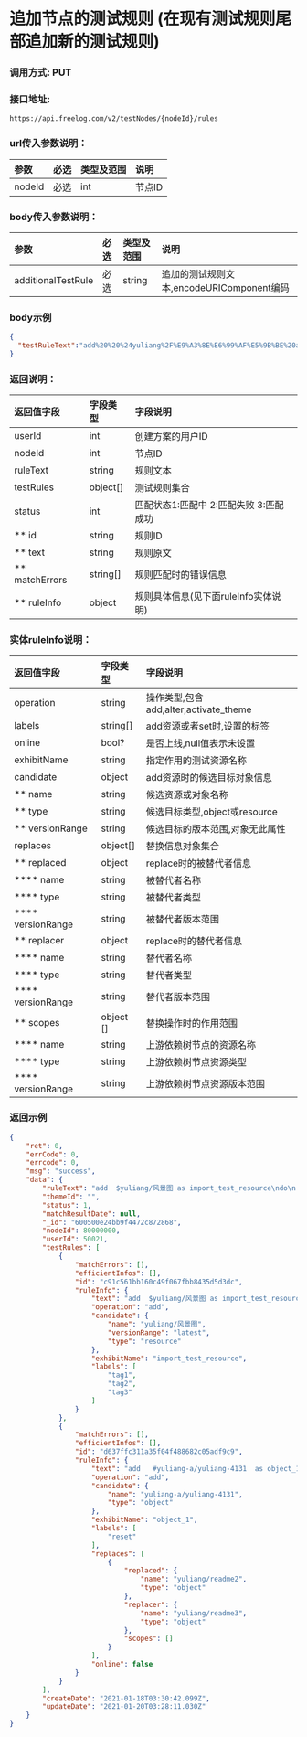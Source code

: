 # 追加节点的测试规则 (在现有测试规则尾部追加新的测试规则)

### 调用方式: PUT

### 接口地址:

```
https://api.freelog.com/v2/testNodes/{nodeId}/rules
```

### url传入参数说明：

| 参数 | 必选 | 类型及范围 | 说明 |
| :--- | :--- | :--- | :--- |
| nodeId | 必选 | int | 节点ID |

### body传入参数说明：

| 参数 | 必选 | 类型及范围 | 说明 |
| :--- | :--- | :--- | :--- |
| additionalTestRule | 必选 | string | 追加的测试规则文本,encodeURIComponent编码  |

### body示例

```json
{
  "testRuleText":"add%20%20%24yuliang%2F%E9%A3%8E%E6%99%AF%E5%9B%BE%20as%20import_test_resource%0Ado%0A%20%20%20set_labels%20tag1%2Ctag2%2Ctag3%09%09%0Aend%0Aadd%20%20%20%23yuliang-a%2Fyuliang-4131%20%20as%20object_1%20%0Ado%20%20%0A%20%20%20set_labels%20reset%20%20%0A%20%20%20replace%20%23yuliang%2Freadme2%20with%20%23yuliang%2Freadme3%20%20%0A%20%20%20hide%20%0Aend"
}
```
### 返回说明：

| 返回值字段 | 字段类型 | 字段说明 |
| :--- | :--- | :--- |
| userId | int| 创建方案的用户ID |
| nodeId | int| 节点ID |
| ruleText | string | 规则文本 |
| testRules | object[] | 测试规则集合 |
| status | int | 匹配状态1:匹配中 2:匹配失败 3:匹配成功 |
| ** id | string | 规则ID |
| ** text | string | 规则原文 |
| ** matchErrors | string[] | 规则匹配时的错误信息 |
| ** ruleInfo | object | 规则具体信息(见下面ruleInfo实体说明) |


### 实体ruleInfo说明：
| 返回值字段 | 字段类型 | 字段说明 |
| :--- | :--- | :--- |
| operation | string | 操作类型,包含add,alter,activate_theme|
| labels | string[] | add资源或者set时,设置的标签 |
| online | bool? | 是否上线,null值表示未设置 |
| exhibitName | string | 指定作用的测试资源名称|
| candidate | object | add资源时的候选目标对象信息 |
| ** name | string | 候选资源或对象名称 |
| ** type | string | 候选目标类型,object或resource |
| ** versionRange| string | 候选目标的版本范围,对象无此属性 |
| replaces | object[] | 替换信息对象集合  |
| ** replaced | object | replace时的被替代者信息  |
| **** name | string | 被替代者名称 |
| **** type | string | 被替代者类型 |
| **** versionRange | string | 被替代者版本范围 |
| ** replacer | object | replace时的替代者信息  |
| **** name | string | 替代者名称 |
| **** type | string | 替代者类型 |
| **** versionRange | string | 替代者版本范围 |
| ** scopes | object [] | 替换操作时的作用范围 |
| **** name | string | 上游依赖树节点的资源名称 |
| **** type | string | 上游依赖树节点资源类型 |
| **** versionRange | string | 上游依赖树节点资源版本范围 |

### 返回示例

```json
{
    "ret": 0,
    "errCode": 0,
    "errcode": 0,
    "msg": "success",
    "data": {
        "ruleText": "add  $yuliang/风景图 as import_test_resource\ndo\n   set_labels tag1,tag2,tag3\t\t\nend\nadd   #yuliang-a/yuliang-4131  as object_1 \ndo  \n   set_labels reset  \n   replace #yuliang/readme2 with #yuliang/readme3  \n   hide \nend",
        "themeId": "",
        "status": 1,
        "matchResultDate": null,
        "_id": "600500e24bb9f4472c872868",
        "nodeId": 80000000,
        "userId": 50021,
        "testRules": [
            {
                "matchErrors": [],
                "efficientInfos": [],
                "id": "c91c561bb160c49f067fbb8435d5d3dc",
                "ruleInfo": {
                    "text": "add  $yuliang/风景图 as import_test_resource\ndo\n   set_labels tag1,tag2,tag3\t\t\nend",
                    "operation": "add",
                    "candidate": {
                        "name": "yuliang/风景图",
                        "versionRange": "latest",
                        "type": "resource"
                    },
                    "exhibitName": "import_test_resource",
                    "labels": [
                        "tag1",
                        "tag2",
                        "tag3"
                    ]
                }
            },
            {
                "matchErrors": [],
                "efficientInfos": [],
                "id": "d637ffc311a35f04f488682c05adf9c9",
                "ruleInfo": {
                    "text": "add   #yuliang-a/yuliang-4131  as object_1 \ndo  \n   set_labels reset  \n   replace #yuliang/readme2 with #yuliang/readme3  \n   hide \nend",
                    "operation": "add",
                    "candidate": {
                        "name": "yuliang-a/yuliang-4131",
                        "type": "object"
                    },
                    "exhibitName": "object_1",
                    "labels": [
                        "reset"
                    ],
                    "replaces": [
                        {
                            "replaced": {
                                "name": "yuliang/readme2",
                                "type": "object"
                            },
                            "replacer": {
                                "name": "yuliang/readme3",
                                "type": "object"
                            },
                            "scopes": []
                        }
                    ],
                    "online": false
                }
            }
        ],
        "createDate": "2021-01-18T03:30:42.099Z",
        "updateDate": "2021-01-20T03:28:11.030Z"
    }
}
```
